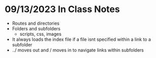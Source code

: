 # 09/13/2023 In Class Notes

- Routes and directories 
- Folders and subfolders
    - scripts, css, images
- It always loads the index file if a file isnt specified within a link to a subfolder 
- ../ moves out and / moves in to navigate links within subfolders 

